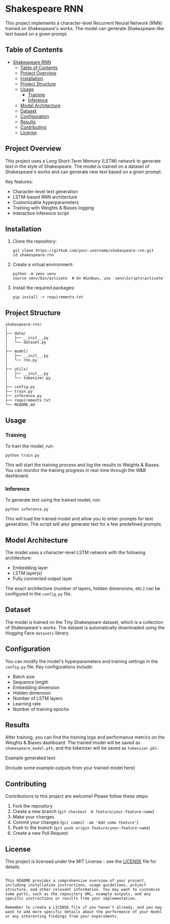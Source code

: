 # Shakespeare RNN

This project implements a character-level Recurrent Neural Network (RNN) trained on Shakespeare's works. The model can generate Shakespeare-like text based on a given prompt.

## Table of Contents

- [Shakespeare RNN](#shakespeare-rnn)
  - [Table of Contents](#table-of-contents)
  - [Project Overview](#project-overview)
  - [Installation](#installation)
  - [Project Structure](#project-structure)
  - [Usage](#usage)
    - [Training](#training)
    - [Inference](#inference)
  - [Model Architecture](#model-architecture)
  - [Dataset](#dataset)
  - [Configuration](#configuration)
  - [Results](#results)
  - [Contributing](#contributing)
  - [License](#license)

## Project Overview

This project uses a Long Short-Term Memory (LSTM) network to generate text in the style of Shakespeare. The model is trained on a dataset of Shakespeare's works and can generate new text based on a given prompt.

Key features:
- Character-level text generation
- LSTM-based RNN architecture
- Customizable hyperparameters
- Training with Weights & Biases logging
- Interactive inference script

## Installation

1. Clone the repository:
   ```
   git clone https://github.com/your-username/shakespeare-rnn.git
   cd shakespeare-rnn
   ```

2. Create a virtual environment:
   ```
   python -m venv venv
   source venv/bin/activate  # On Windows, use `venv\Scripts\activate`
   ```

3. Install the required packages:
   ```
   pip install -r requirements.txt
   ```

## Project Structure

```
shakespeare-rnn/
│
├── data/
│   ├── __init__.py
│   └── dataset.py
│
├── model/
│   ├── __init__.py
│   └── rnn.py
│
├── utils/
│   ├── __init__.py
│   └── tokenizer.py
│
├── config.py
├── train.py
├── inference.py
├── requirements.txt
└── README.md
```

## Usage

### Training

To train the model, run:

```
python train.py
```

This will start the training process and log the results to Weights & Biases. You can monitor the training progress in real-time through the W&B dashboard.

### Inference

To generate text using the trained model, run:

```
python inference.py
```

This will load the trained model and allow you to enter prompts for text generation. The script will also generate text for a few predefined prompts.

## Model Architecture

The model uses a character-level LSTM network with the following architecture:
- Embedding layer
- LSTM layer(s)
- Fully connected output layer

The exact architecture (number of layers, hidden dimensions, etc.) can be configured in the `config.py` file.

## Dataset

The model is trained on the Tiny Shakespeare dataset, which is a collection of Shakespeare's works. The dataset is automatically downloaded using the Hugging Face `datasets` library.

## Configuration

You can modify the model's hyperparameters and training settings in the `config.py` file. Key configurations include:
- Batch size
- Sequence length
- Embedding dimension
- Hidden dimension
- Number of LSTM layers
- Learning rate
- Number of training epochs

## Results

After training, you can find the training logs and performance metrics on the Weights & Biases dashboard. The trained model will be saved as `shakespeare_model.pth`, and the tokenizer will be saved as `tokenizer.pkl`.

Example generated text:

[Include some example outputs from your trained model here]

## Contributing

Contributions to this project are welcome! Please follow these steps:

1. Fork the repository
2. Create a new branch (`git checkout -b feature/your-feature-name`)
3. Make your changes
4. Commit your changes (`git commit -am 'Add some feature'`)
5. Push to the branch (`git push origin feature/your-feature-name`)
6. Create a new Pull Request

## License

This project is licensed under the MIT License - see the [LICENSE](LICENSE) file for details.
```

This README provides a comprehensive overview of your project, including installation instructions, usage guidelines, project structure, and other relevant information. You may want to customize some parts, such as the repository URL, example outputs, and any specific instructions or results from your implementation.

Remember to create a LICENSE file if you haven't already, and you may want to add more specific details about the performance of your model or any interesting findings from your experiments.